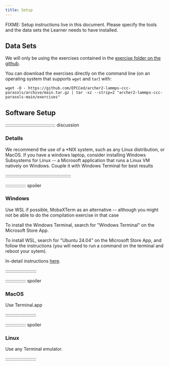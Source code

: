 ```yaml
---
title: Setup
---
```


FIXME: Setup instructions live in this document. Please specify the tools and
the data sets the Learner needs to have installed.

## Data Sets

We will only be using the exercises contained in the [exercise folder on the github](https://github.com/epcced/archer2-lammps-ccc-parasols/tree/main/exercises).

You can download the exercises directly on the command line (on an operating system that supports `wget` and `tar`) with:

```
wget -O - https://github.com/EPCCed/archer2-lammps-ccc-parasols/archive/main.tar.gz | tar -xz --strip=2 "archer2-lammps-ccc-parasols-main/exercises"
```

## Software Setup

::::::::::::::::::::::::::::::::::::::: discussion

### Details

We recommend the use of a \*NIX system, such as any Linux distribution, or MacOS.
If you have a windows laptop, consider installing Windows Subsystems for Linux
-- a Microsoft application that runs a Linux VM natively on Windows.
Couple it with Windows Terminal for best results

:::::::::::::::::::::::::::::::::::::::::::::::::::

:::::::::::::::: spoiler

### Windows

Use WSL if possible, MobaXTerm as an alternative
-- although you might not be able to do the compilation exercise in that case

To install the Windows Terminal, search for "Windows Terminal" on the Microsoft Store App.

To install WSL, search for "Ubuntu 24.04" on the Microsoft Store App, and follow the instructions (you will need to run a command on the terminal and reboot your sytem).

In-detail instructions [here](https://learn.microsoft.com/en-us/windows/wsl/install).

::::::::::::::::::::::::

:::::::::::::::: spoiler

### MacOS

Use Terminal.app

::::::::::::::::::::::::


:::::::::::::::: spoiler

### Linux

Use any Terminal emulator.

::::::::::::::::::::::::

